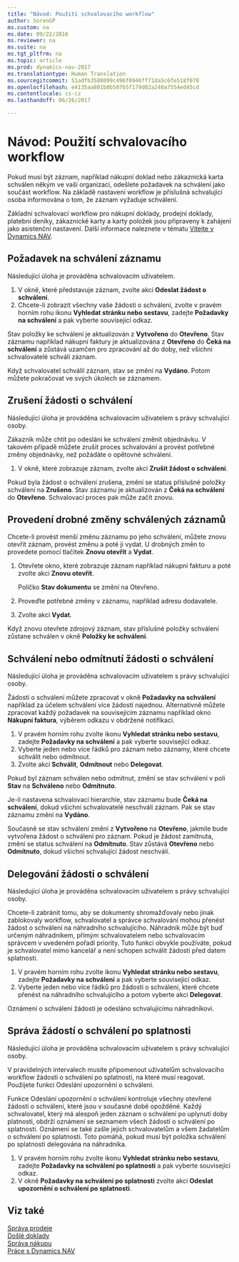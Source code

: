 ```yaml
---
title: "Návod: Použití schvalovacího workflow"
author: SorenGP
ms.custom: na
ms.date: 09/22/2016
ms.reviewer: na
ms.suite: na
ms.tgt_pltfrm: na
ms.topic: article
ms.prod: dynamics-nav-2017
ms.translationtype: Human Translation
ms.sourcegitcommit: 51adfb3588099c496f0946ff71da5c6fe518f070
ms.openlocfilehash: e4135aa801b0b507b5f179d02a240a7554ed45cd
ms.contentlocale: cs-cz
ms.lasthandoff: 06/26/2017

---
```


# <a name="how-to-use-approval-workflows"></a>Návod: Použití schvalovacího workflow
Pokud musí být záznam, například nákupní doklad nebo zákaznická karta schválen někým ve vaší organizaci, odešlete požadavek na schválení jako součást workflow. Na základě nastavení workflow je příslušná schvalující osoba informována o tom, že záznam vyžaduje schválení.

Základní schvalovací workflow pro nákupní doklady, prodejní doklady, platební deníky, zákaznické karty a karty položek jsou připraveny k zahájení jako asistenční nastavení. Další informace naleznete v tématu [Vítejte v Dynamics NAV](across-get-started.md).

## <a name="to-request-approval-of-a-record"></a>Požadavek na schválení záznamu
Následující úloha je prováděna schvalovacím uživatelem.

1. V okně, které představuje záznam, zvolte akci **Odeslat žádost o schválení**.
2. Chcete-li zobrazit všechny vaše žádosti o schválení, zvolte v pravém horním rohu ikonu **Vyhledat stránku nebo sestavu**, zadejte **Požadavky na schválení** a pak vyberte související odkaz.

Stav položky ke schválení je aktualizován z **Vytvořeno** do **Otevřeno**. Stav záznamu například nákupní faktury je aktualizována z **Otevřeno** do **Čeká na schválení** a zůstává uzamčen pro zpracování až do doby, než všichni schvalovatelé schválí záznam.

Když schvalovatel schválil záznam, stav se změní na **Vydáno**. Potom můžete pokračovat ve svých úkolech se záznamem.

## <a name="to-cancel-requests-for-approval"></a>Zrušení žádosti o schválení
Následující úloha je prováděna schvalovacím uživatelem s právy schvalující osoby.

Zákazník může chtít po odeslání ke schválení změnit objednávku. V takovém případě můžete zrušit proces schvalování a provést potřebné změny objednávky, než požádáte o opětovné schválení.

1. V okně, které zobrazuje záznam, zvolte akci **Zrušit žádost o schválení**.

Pokud byla žádost o schválení zrušena, změní se status příslušné položky schválení na **Zrušeno**. Stav záznamu je aktualizován z **Čeká na schválení** do **Otevřeno**. Schvalovací proces pak může začít znovu.

## <a name="to-make-minor-changes-to-approved-records"></a>Provedení drobné změny schválených záznamů
Chcete-li provést menší změnu záznamu po jeho schválení, můžete znovu otevřít záznam, provést změnu a poté ji vydat. U drobných změn to provedete pomocí tlačítek **Znovu otevřít** a **Vydat**.

1. Otevřete okno, které zobrazuje záznam například nákupní fakturu a poté zvolte akci **Znovu otevřít**.

    Políčko **Stav dokumentu** se změní na Otevřeno.
3. Proveďte potřebné změny v záznamu, například adresu dodavatele.
4. Zvolte akci **Vydat**.

Když znovu otevřete zdrojový záznam, stav příslušné položky schválení zůstane schválen v okně **Položky ke schválení**.

## <a name="to-approve-or-reject-requests-for-approval"></a>Schválení nebo odmítnutí žádosti o schválení
Následující úloha je prováděna schvalovacím uživatelem s právy schvalující osoby.

Žádosti o schválení můžete zpracovat v okně **Požadavky na schválení** například za účelem schválení více žádostí najednou. Alternativně můžete zpracovat každý požadavek na souvisejícím záznamu například okno **Nákupní faktura**, výběrem odkazu v obdržené notifikaci.

1. V pravém horním rohu zvolte ikonu **Vyhledat stránku nebo sestavu**, zadejte **Požadavky na schválení** a pak vyberte související odkaz. 
2. Vyberte jeden nebo více řádků pro záznam nebo záznamy, které chcete schválit nebo odmítnout.
3. Zvolte akci **Schválit**, **Odmítnout** nebo **Delegovat**.

Pokud byl záznam schválen nebo odmítnut, změní se stav schválení v poli **Stav** na **Schváleno** nebo **Odmítnuto**.

Je-li nastavena schvalovací hierarchie, stav záznamu bude **Čeká na schválení**, dokud všichni schvalovatelé neschválí záznam. Pak se stav záznamu změní na **Vydáno**.

Současně se stav schválení změní z **Vytvořeno** na **Otevřeno**, jakmile bude vytvořena žádost o schválení pro záznam. Pokud je žádost zamítnuta, změní se status schválení na **Odmítnuto**. Stav zůstává **Otevřeno** nebo **Odmítnuto**, dokud všichni schvalující žádost neschválí.

## <a name="to-delegate-requests-for-approval"></a>Delegování žádosti o schválení
Následující úloha je prováděna schvalovacím uživatelem s právy schvalující osoby.

Chcete-li zabránit tomu, aby se dokumenty shromažďovaly nebo jinak zablokovaly workflow, schvalovatel a správce schvalování mohou přenést žádost o schválení na náhradního schvalujícího. Náhradník může být buď určeným náhradníkem, přímým schvalovatelem nebo schvalovacím správcem v uvedeném pořadí priority. Tuto funkci obvykle používáte, pokud je schvalovatel mimo kancelář a není schopen schválit žádosti před datem splatnosti.

1. V pravém horním rohu zvolte ikonu **Vyhledat stránku nebo sestavu**, zadejte **Požadavky na schválení** a pak vyberte související odkaz.
2. Vyberte jeden nebo více řádků pro žádosti o schválení, které chcete přenést na náhradního schvalujícího a potom vyberte akci **Delegovat**.

Oznámení o schválení žádosti je odesláno schvalujícímu náhradníkovi.

## <a name="to-manage-overdue-approval-requests"></a>Správa žádostí o schválení po splatnosti
Následující úloha je prováděna schvalovacím uživatelem s právy schvalující osoby.

V pravidelných intervalech musíte připomenout uživatelům schvalovacího workflow žádosti o schválení po splatnosti, na které musí reagovat. Použijete funkci Odeslání upozornění o schválení.

Funkce Odeslání upozornění o schválení kontroluje všechny otevřené žádosti o schválení, které jsou v současné době opožděné. Každý schvalovatel, který má alespoň jeden záznam o schválení po uplynutí doby platnosti, obdrží oznámení se seznamem všech žádostí o schválení po splatnosti. Oznámení se také zašle jejich schvalovatelům a všem žadatelům o schválení po splatnosti. Toto pomáhá, pokud musí být položka schválení po splatnosti delegována na náhradníka.

1. V pravém horním rohu zvolte ikonu **Vyhledat stránku nebo sestavu**, zadejte **Požadavky na schválení po splatnosti** a pak vyberte související odkaz.
2. V okně **Požadavky na schválení po splatnosti** zvolte akci **Odeslat upozornění o schválení po splatnosti**.

## <a name="see-also"></a>Viz také  
[Správa prodeje](sales-manage-sales.md)    
[Došlé doklady](across-income-documents.md)  
[Správa nákupu](purchasing-manage-purchasing.md)  
[Práce s Dynamics NAV](ui-work-product.md)

